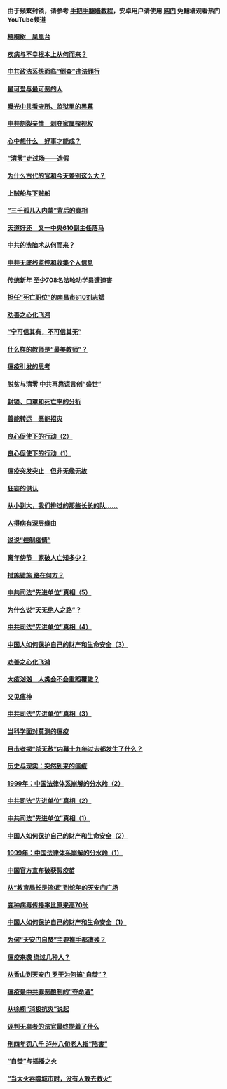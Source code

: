 #### 由于频繁封锁，请参考 [手把手翻墙教程](https://github.com/gfw-breaker/guides/wiki/)，安卓用户请使用 [网门](https://github.com/gfw-breaker/nogfw/blob/master/dl.md?t=03252001) 免翻墙观看热门YouTube频道 

#### [梧桐树　凤凰台](../pages/19/422442.md?t=03252001) 

#### [疾病与不幸根本上从何而来？](../pages/19/422438.md?t=03252001) 

#### [中共政法系统面临“倒查”违法罪行](../pages/19/422497.md?t=03252001) 

#### [最可爱与最可恶的人](../pages/19/422448.md?t=03252001) 

#### [曝光中共看守所、监狱里的黑幕](../pages/19/422390.md?t=03252001) 

#### [中共割裂亲情　剥夺家属探视权](../pages/19/422364.md?t=03252001) 

#### [心中想什么　好事才能成？](../pages/19/422318.md?t=03252001) 

#### [“清零”走过场——造假](../pages/19/422306.md?t=03252001) 

#### [为什么古代的官和今天差别这么大？](../pages/19/422228.md?t=03252001) 

#### [上贼船与下贼船](../pages/19/422276.md?t=03252001) 

#### [“三千孤儿入内蒙”背后的真相](../pages/19/422229.md?t=03252001) 

#### [天道好还　又一中央610副主任落马](../pages/19/422155.md?t=03252001) 

#### [中共的洗脑术从何而来？](../pages/19/422154.md?t=03252001) 

#### [中共无底线监控和收集个人信息](../pages/19/422039.md?t=03252001) 

#### [传统新年 至少708名法轮功学员遭迫害](../pages/19/421946.md?t=03252001) 

#### [担任“死亡职位”的南昌市610刘志斌](../pages/19/421957.md?t=03252001) 

#### [劝善之心化飞鸿](../pages/19/421164.md?t=03252001) 

#### [“宁可信其有，不可信其无”](../pages/19/421691.md?t=03252001) 

#### [什么样的教师是“最美教师”？](../pages/19/421755.md?t=03252001) 

#### [瘟疫引发的思考](../pages/19/421594.md?t=03252001) 

#### [脱贫与清零 中共再靠谎言创“盛世”](../pages/19/421590.md?t=03252001) 

#### [封锁、口罩和死亡率的分析](../pages/19/421495.md?t=03252001) 

#### [善能转运　恶能招灾](../pages/19/421334.md?t=03252001) 

#### [良心促使下的行动（2）](../pages/19/421361.md?t=03252001) 

#### [良心促使下的行动（1）](../pages/19/421302.md?t=03252001) 

#### [瘟疫突发突止　但非无缘无故](../pages/19/421281.md?t=03252001) 

#### [狂妄的供认](../pages/19/421199.md?t=03252001) 

#### [从小到大，我们排过的那些长长的队……](../pages/19/421243.md?t=03252001) 

#### [人得病有深层缘由](../pages/19/420864.md?t=03252001) 

#### [说说“控制疫情”](../pages/19/420831.md?t=03252001) 

#### [离年傍节　家破人亡知多少？](../pages/19/420563.md?t=03252001) 

#### [措施错施  路在何方？](../pages/19/420076.md?t=03252001) 

#### [中共司法“先进单位”真相（5）](../pages/19/419453.md?t=03252001) 

#### [为什么说“天无绝人之路”？](../pages/19/419618.md?t=03252001) 

#### [中共司法“先进单位”真相（4）](../pages/19/419452.md?t=03252001) 

#### [中国人如何保护自己的财产和生命安全（3）](../pages/19/419405.md?t=03252001) 

#### [劝善之心化飞鸿](../pages/19/418758.md?t=03252001) 

#### [大疫汹汹　人类会不会重蹈覆辙？](../pages/19/419691.md?t=03252001) 

#### [又见瘟神](../pages/19/419225.md?t=03252001) 

#### [中共司法“先进单位”真相（3）](../pages/19/419451.md?t=03252001) 

#### [当科学面对莫测的瘟疫](../pages/19/419625.md?t=03252001) 

#### [目击者揭“杀无赦”内幕十九年过去都发生了什么？](../pages/19/419617.md?t=03252001) 

#### [历史与现实：突然到来的瘟疫](../pages/19/419619.md?t=03252001) 

#### [1999年：中国法律体系崩解的分水岭（2）](../pages/19/419455.md?t=03252001) 

#### [中共司法“先进单位”真相（2）](../pages/19/419450.md?t=03252001) 

#### [中共司法“先进单位”真相（1）](../pages/19/419449.md?t=03252001) 

#### [中国人如何保护自己的财产和生命安全（2）](../pages/19/419404.md?t=03252001) 

#### [1999年：中国法律体系崩解的分水岭（1）](../pages/19/419454.md?t=03252001) 

#### [中国官方宣布破获假疫苗](../pages/19/419504.md?t=03252001) 

#### [从“教育局长是流氓”到蛇年的天安门广场](../pages/19/419470.md?t=03252001) 

#### [变种病毒传播率比原来高70％](../pages/19/419456.md?t=03252001) 

#### [中国人如何保护自己的财产和生命安全（1）](../pages/19/419403.md?t=03252001) 

#### [为何“天安门自焚”主要推手都遭殃？](../pages/19/419348.md?t=03252001) 

#### [瘟疫来袭 绕过几种人？](../pages/19/419349.md?t=03252001) 

#### [从香山到天安门 罗干为何搞“自焚”？](../pages/19/419270.md?t=03252001) 

#### [瘟疫是中共罪恶酿制的“夺命酒”](../pages/19/419223.md?t=03252001) 

#### [从徐栩“消极抗灾”说起](../pages/19/419224.md?t=03252001) 

#### [诬判无辜者的法官最终捞着了什么](../pages/19/419268.md?t=03252001) 

#### [刑四年罚八千 泸州八旬老人指“陷害”](../pages/19/419232.md?t=03252001) 

#### [“自焚”与插播之火](../pages/19/419226.md?t=03252001) 

#### [“当大火吞噬城市时，没有人敢去救火”](../pages/19/419077.md?t=03252001) 

